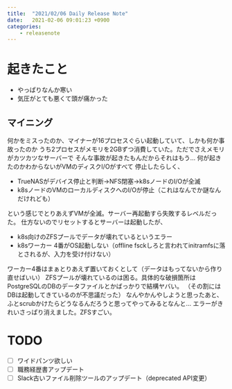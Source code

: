 ```yaml
---
title:  "2021/02/06 Daily Release Note"
date:   2021-02-06 09:01:23 +0900
categories:
	- releasenote
---
```

# 起きたこと

* やっぱりなんか寒い
* 気圧がとても悪くて頭が痛かった

## マイニング

何かをミスったのか、マイナーが16プロセスぐらい起動していて、しかも何か事故ったのか
うち2プロセスがメモリを2GBずつ消費していた。ただでさえメモリがカツカツなサーバーで
そんな事故が起きたもんだからそれはもう… 何が起きたのかわからないがVMのディスクI/Oがすべて
停止したらしく、
* TrueNASがデバイス停止と判断→NFS閉塞→k8sノードのI/Oが全滅
* k8sノードのVMのローカルディスクへのI/Oが停止（これはなんでか謎なんだけれども）

という感じでとりあえずVMが全滅。サーバー再起動すら失敗するレベルだった。
仕方ないのでリセットするとサーバーは起動したが、

* k8s向けのZFSプールでデータが壊れているというエラー
* k8sワーカー 4番がOS起動しない（offline fsckしろと言われてinitramfsに落とされるが、入力を受け付けない）

ワーカー4番はまぁとりあえず置いておくとして（データはもってないから作り直せばいい）
ZFSプールが壊れているのは困る。具体的な破損箇所はPostgreSQLのDBのデータファイルとかばっかりで結構ヤバい。
（その割にはDBは起動してきているのが不思議だった）
なんやかんやしようと思ったあと、ふとscrubかけたらどうなるんだろうと思ってやってみるとなんと…
エラーがきれいさっぱり消えました。ZFSすごい。

# TODO 

- [ ] ワイドパンツ欲しい
- [ ] 職務経歴書アップデート
- [ ] Slack古いファイル削除ツールのアップデート（deprecated API変更）